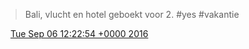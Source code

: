 > Bali, vlucht en hotel geboekt voor 2\. \#yes \#vakantie

<img src="../../media/tweet.ico" width="12" /> [Tue Sep 06 12:22:54 +0000 2016](https://twitter.com/DromerDenker/status/773134376230121476)
